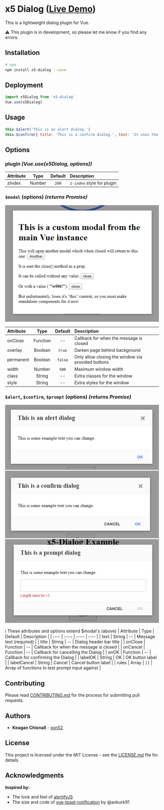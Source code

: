 # x5 Dialog ([Live Demo](https://codesandbox.io/s/x5-dialog-example-jom3k?hidenavigation=1&view=preview))

This is a lightweight dialog plugin for Vue.

:warning: This plugin is in development, so please let me know if you find any errors.

## Installation

```bash
# npm
npm install x5-dialog --save
```

## Deployment

```js
import x5Dialog from 'x5-dialog'
Vue.use(x5Dialog)
```

## Usage

```js
this.$alert('This is an alert dialog.')
this.$confirm({ title: 'This is a confirm dialog.', text: 'It uses the options format to ste things like title.' })
```

## Options

### **plugin** _(Vue.use(x5Dialog, **options**))_

| Attribute |  Type  | Default | Description                |
| :-------- | :----: | :-----: | :------------------------- |
| zIndex    | Number |  `200`  | `z-index` style for plugin |

### **`$modal` (options)** _(returns Promise)_

![Modal](./example/img/modal.png)

| Attribute |   Type   | Default | Description                                        |
| :-------- | :------: | :-----: | :------------------------------------------------- |
| onClose   | Function |   --    | Callback for when the message is closed            |
| overlay   | Boolean  | `true`  | Darken page behind background                      |
| permanent | Boolean  | `false` | Only allow closing the window via provided buttons |
| width     |  Number  |  `500`  | Maximum window width                               |
| class     |  String  |   --    | Extra classes for the window                       |
| style     |  String  |   --    | Extra styles for the window                        |

### **`$alert`, `$confirm`, `$prompt` (options)** _(returns Promise)_

![Alert](./example/img/alert.png)
![Confirm](./example/img/confirm.png)
![Prompt](./example/img/prompt.png)

:information_source: These attributes and options extend \$modal's (above)
| Attribute | Type | Default | Description |
| :--- | :---: | :---: | :--- |
| text | String | -- | Message text (required) |
| title | String | -- | Dialog header bar title |
| onClose | Function | -- | Callback for when the message is closed |
| onCancel | Function | -- | Callback for cancelling the Dialog |
| onOK | Function | -- | Callback for confirming the Dialog |
| labelOK | String | OK | OK button label |
| labelCancel | String | Cancel | Cancel button label |
| rules | Array | `[]` | Array of functions to test prompt input against |

## Contributing

Please read [CONTRIBUTING.md](./CONTRIBUTING.md) for the process for submitting pull requests.

## Authors

- **Keagan Chisnall** - [xon52](https://github.com/xon52)

## License

This project is licensed under the MIT License - see the [LICENSE.md](LICENSE.md) file for details

## Acknowledgments

**Inspired by:**

- The look and feel of [alertifyJS](https://alertifyjs.com/)
- The size and code of [vue-toast-notification](https://github.com/ankurk91/vue-toast-notification) by @ankurk91
